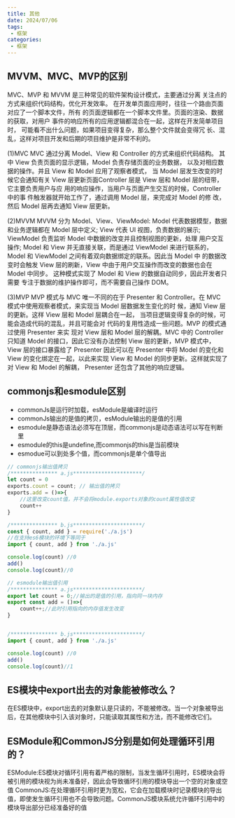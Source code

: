 ```yaml
---
title: 其他
date: 2024/07/06
tags:
 - 框架
categories:
 - 框架
---
```


## MVVM、MVC、MVP的区别

MVC、MVP 和 MVVM 是三种常见的软件架构设计模式，主要通过分离 关注点的方式来组织代码结构，优化开发效率。
在开发单页面应用时，往往一个路由页面对应了一个脚本文件，所有 的页面逻辑都在一个脚本文件里。页面的渲染、数据的获取，对用户 事件的响应所有的应用逻辑都混合在一起，这样在开发简单项目时， 可能看不出什么问题，如果项目变得复杂，那么整个文件就会变得冗 长、混乱，这样对项目开发和后期的项目维护是非常不利的。

(1)MVC
MVC 通过分离 Model、View 和 Controller 的方式来组织代码结构。 其中 View 负责页面的显示逻辑，Model 负责存储页面的业务数据， 以及对相应数据的操作。并且 View 和 Model 应用了观察者模式， 当 Model 层发生改变的时候它会通知有关 View 层更新页面Controller 层是 View 层和 Model 层的纽带，它主要负责用户与应 用的响应操作，当用户与页面产生交互的时候，Controller 中的事 件触发器就开始工作了，通过调用 Model 层，来完成对 Model 的修 改，然后 Model 层再去通知 View 层更新。

(2)MVVM
MVVM 分为 Model、View、ViewModel:
Model 代表数据模型，数据和业务逻辑都在 Model 层中定义;
View 代表 UI 视图，负责数据的展示;
ViewModel 负责监听 Model 中数据的改变并且控制视图的更新，处理 用户交互操作;
Model 和 View 并无直接关联，而是通过 ViewModel 来进行联系的， Model 和 ViewModel 之间有着双向数据绑定的联系。因此当 Model 中 的数据改变时会触发 View 层的刷新，View 中由于用户交互操作而改变的数据也会在 Model 中同步。
这种模式实现了 Model 和 View 的数据自动同步，因此开发者只需要 专注于数据的维护操作即可，而不需要自己操作 DOM。

 (3)MVP
MVP 模式与 MVC 唯一不同的在于 Presenter 和 Controller。在 MVC 模式中使用观察者模式，来实现当 Model 层数据发生变化的时 候，通知 View 层的更新。这样 View 层和 Model 层耦合在一起， 当项目逻辑变得复杂的时候，可能会造成代码的混乱，并且可能会对 代码的复用性造成一些问题。MVP 的模式通过使用 Presenter 来实 现对 View 层和 Model 层的解耦。MVC 中的 Controller 只知道 Model 的接口，因此它没有办法控制 View 层的更新，MVP 模式中， View 层的接口暴露给了 Presenter 因此可以在 Presenter 中将 Model 的变化和 View 的变化绑定在一起，以此来实现 View 和 Model 的同步更新。这样就实现了对 View 和 Model 的解耦，
Presenter 还包含了其他的响应逻辑。

## commonjs和esmodule区别

- commonJs是运行时加载，esModule是编译时运行
- commonJs输出的是值的拷贝，esModule输出的是值的引用
- esmodule是静态语法必须写在顶层，而commonjs是动态语法可以写在判断里
- esmodule的this是undefine,而commonjs的this是当前模块
- esmodue可以到处多个值，而commonjs是单个值导出

```js
// commonjs输出值拷贝
/*************** a.js**********************/
let count = 0
exports.count = count; // 输出值的拷贝
exports.add = ()=>{
    //这里改变count值，并不会将module.exports对象的count属性值改变
    count++
}

/*************** b.js**********************/
const { count, add } = require('./a.js')
//在支持es6模块的环境下等同于
import { count, add } from './a.js'

console.log(count) //0
add()
console.log(count)//0
```

```js
// esmodule输出值引用
/*************** a.js**********************/
export let count = 0;//输出的是值的引用，指向同一块内存
export const add = ()=>{
    count++;//此时引用指向的内存值发生改变
}


/*************** b.js**********************/
import { count, add } from './a.js'

console.log(count) //0
add()
console.log(count)//1
```

## ES模块中export出去的对象能被修改么？

在ES模块中，export出去的对象默认是只读的，不能被修改。当一个对象被导出后，在其他模块中引入该对象时，只能读取其属性和方法，而不能修改它们。

## ESModule和CommonJS分别是如何处理循环引用的？

ESModule:ES模块对循环引用有着严格的限制，当发生循环引用时，ES模块会将被引用的模块视为尚未准备好，因此会导致循环引用的模块导出一个空的对象或空值
CommonJS:在处理循环引用时更为宽松，它会在加载模块时记录模块的导出值，即使发生循环引用也不会导致问题。CommonJS模块系统允许循环引用中的模块导出部分已经准备好的值
